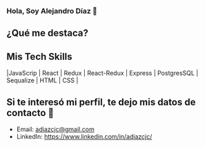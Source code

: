 ### Hola, Soy Alejandro Díaz 👋

<!--
**adiazcjc/adiazcjc** is a ✨ _special_ ✨ repository because its `README.md` (this file) appears on your GitHub profile.

Here are some ideas to get you started:

- 🔭 I’m currently working on ...
- 🌱 I’m currently learning ...
- 👯 I’m looking to collaborate on ...
- 🤔 I’m looking for help with ...
- 💬 Ask me about ...
- 📫 How to reach me: ...
- 😄 Pronouns: ...
- ⚡ Fun fact: ...
-->

## ¿Qué me destaca? 


## Mis Tech Skills

|JavaScrip | React | Redux | React-Redux | Express | PostgresSQL | Sequalize | HTML | CSS |

## Si te interesó mi perfil, te dejo mis datos de contacto 📩
- Email: adiazcjc@gmail.com 
- LinkedIn: https://www.linkedin.com/in/adiazcjc/
